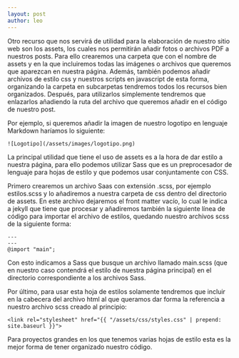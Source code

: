 ```yaml
---
layout: post
author: leo
---
```


Otro recurso que nos servirá de utilidad para la elaboración de nuestro sitio web son los assets, los cuales nos permitirán añadir fotos o archivos PDF a nuestros posts. Para ello crearemos una carpeta que con el nombre de assets y en la que incluiremos todas las imágenes o archivos que queremos que aparezcan en nuestra página. Además, también podemos añadir archivos de estilo css y nuestros scripts en javascript de esta forma, organizando la carpeta en subcarpetas tendremos todos los recursos bien organizados.
Después, para utilizarlos simplemente tendremos que enlazarlos añadiendo la ruta del archivo que queremos añadir en el código de nuestro post.

Por ejemplo, si queremos añadir la imagen de nuestro logotipo en lenguaje Markdown haríamos lo siguiente:

`![Logotipo](/assets/images/logotipo.png)`

La principal utilidad que tiene el uso de assets es a la hora de dar estilo a nuestra página, para ello podemos utilizar Sass que es un preprocesador de lenguaje para hojas de estilo y que podemos usar conjuntamente con CSS.

Primero crearemos un archivo Saas con extensión .scss, por ejemplo estilos.scss y lo añadiremos a nuestra carpeta de css dentro del directorio de assets. En este archivo dejaremos el front matter vacío, lo cual le indica a jekyll que tiene que procesar y añadiremos también la siguiente línea de código para importar el archivo de estilos, quedando nuestro archivos scss de la siguiente forma:

`---`  
`---`  
`@import "main";`

Con esto indicamos a Sass que busque un archivo llamado main.scss (que en nuestro caso contendrá el estilo de nuestra página principal) en el directorio correspondiente a los archivos Sass.

Por último, para usar esta hoja de estilos solamente tendremos que incluir en la cabecera del archivo html al que queramos dar forma la referencia a nuestro archivo scss creado al principio:

`<link rel="stylesheet" href="{{ "/assets/css/styles.css" | prepend: site.baseurl }}">`

Para proyectos grandes en los que tenemos varias hojas de estilo esta es la mejor forma de tener organizado nuestro código.
